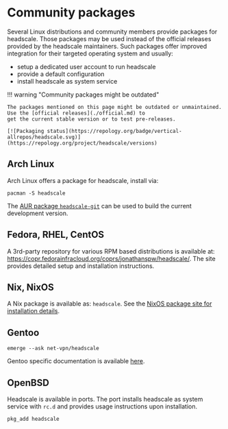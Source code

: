# Community packages

Several Linux distributions and community members provide packages for headscale. Those packages may be used instead of
the official releases provided by the headscale maintainers. Such packages offer improved integration for their targeted
operating system and usually:

- setup a dedicated user account to run headscale
- provide a default configuration
- install headscale as system service

!!! warning "Community packages might be outdated"

    The packages mentioned on this page might be outdated or unmaintained. Use the [official releases](./official.md) to
    get the current stable version or to test pre-releases.

    [![Packaging status](https://repology.org/badge/vertical-allrepos/headscale.svg)](https://repology.org/project/headscale/versions)

## Arch Linux

Arch Linux offers a package for headscale, install via:

```shell
pacman -S headscale
```

The [AUR package `headscale-git`](https://aur.archlinux.org/packages/headscale-git) can be used to build the current
development version.

## Fedora, RHEL, CentOS

A 3rd-party repository for various RPM based distributions is available at:
<https://copr.fedorainfracloud.org/coprs/jonathanspw/headscale/>. The site provides detailed setup and installation
instructions.

## Nix, NixOS

A Nix package is available as: `headscale`. See the [NixOS package site for installation
details](https://search.nixos.org/packages?show=headscale).

## Gentoo

```shell
emerge --ask net-vpn/headscale
```

Gentoo specific documentation is available [here](https://wiki.gentoo.org/wiki/User:Maffblaster/Drafts/Headscale).

## OpenBSD

Headscale is available in ports. The port installs headscale as system service with `rc.d` and provides usage
instructions upon installation.

```shell
pkg_add headscale
```

